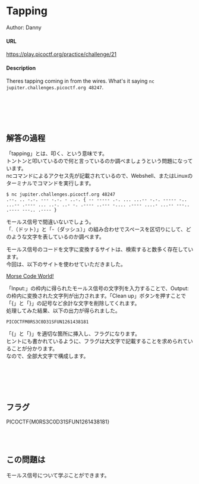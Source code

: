 # Tapping
Author: Danny  

#### URL
https://play.picoctf.org/practice/challenge/21  

#### Description
Theres tapping coming in from the wires. What's it saying `nc jupiter.challenges.picoctf.org 48247`.  

<br>
<br>
<br>
<br>

## 解答の過程
「tapping」とは、叩く、という意味です。  
トントンと叩いているので何と言っているのか調べましょうという問題になっています。  
ncコマンドによるアクセス先が記載されているので、Webshell、またはLinuxのターミナルでコマンドを実行します。  

```
$ nc jupiter.challenges.picoctf.org 48247
.--. .. -.-. --- -.-. - ..-. { -- ----- .-. ... ...-- -.-. ----- -.. ...-- .---- ... ..-. ..- -. .---- ..--- -.... .---- ....- ...-- ---.. .---- ---.. .---- }
```

モールス信号で間違いないでしょう。  
「.（ドット）」と「-（ダッシュ）」の組み合わせでスペースを区切りにして、どのような文字を表しているのか調べます。  

モールス信号のコードを文字に変換するサイトは、検索すると数多く存在しています。  
今回は、以下のサイトを使わせていただきました。  

[Morse Code World!](https://morsecode.world/international/translator.html)  

「Input:」の枠内に得られたモールス信号の文字列を入力することで、Output:の枠内に変換された文字列が出力されます。「Clean up」ボタンを押すことで「{」と「}」の記号など余計な文字を削除してくれます。  
処理してみた結果、以下の出力が得られました。  

```
PICOCTFM0RS3C0D31SFUN1261438181
```

「{」と「}」を適切な箇所に挿入し、フラグになります。  
ヒントにも書かれているように、フラグは大文字で記載することを求められていることが分かります。  
なので、全部大文字で構成します。  

<br>
<br>
<br>
<br>

## フラグ
PICOCTF{M0RS3C0D31SFUN1261438181}  

<br>
<br>

## この問題は
モールス信号について学ぶことができます。  
